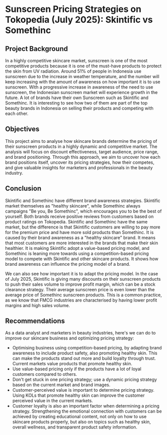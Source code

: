 # **Sunscreen Pricing Strategies on Tokopedia (July 2025): Skintific vs Somethinc**

## Project Background
In a highly competitive skincare market, sunscreen is one of the most competitive products because it is one of the must-have products to protect the skin from UV radiation. Around 51% of people in Indonesia use sunscreen due to the increase in weather temperature, and the number will keep increasing with the amount of awareness on how important it is to use sunscreen. With a progressive increase in awareness of the need to use sunscreen, the Indonesian sunscreen market will experience growth in the future. A lot of brands have their own Sunscreen such as Skintific and Somethinc. It is interesting to see how two of them are part of the top beauty brands in Indonesia on selling their products and competing with each other.

## Objectives
This project aims to analyse how skincare brands determine the pricing of their sunscreen products in a highly dynamic and competitive market. The analysis will focus on discount effectiveness, target audience, price range, and brand positioning. Through this approach, we aim to uncover how each brand positions itself, uncover its pricing strategies, how their competes, and give valuable insights for marketers and professionals in the beauty industry.

## Conclusion
Skintific and Somethinc have different brand awareness strategies. Skintific market themselves as "healthy skincare", while Somethinc always campaigns "Be you, Be Somethinc", which encourages you to be the best of yourself. Both brands receive positive reviews from customers based on product ratings on Tokopedia. Skintific and Somethinc have the same market, but the difference is that Skintific customers are willing to pay more for the premium price and have more sold products than Somethinc. It is caused by their brand awareness as a "healthy skincare" brand. It means that most customers are more interested in the brands that make their skin healthier. It is making Skintific adopt a value-based pricing model, and Somethinc is leaning more towards using a competition-based pricing model to compete with Skintific and other skincare products. It shows how brand awareness can influence the pricing model of a brand. 

We can also see how important it is to adapt the pricing model. In the case of July 2025, Skintific is giving many discounts on their sunscreen products to push their sales volume to improve profit margin, which can be a stock clearance strategy. Their average sunscreen price is even lower than the average price of Somethinc sunscreen products. This is a common practice, as we know that FMCG industries are characterised by having lower profit margins and high sales volume.

## Recommendations
As a data analyst and marketers in beauty industries, here's we can do to improve our skincare business and optimizing pricing strategy:
- Optimising business using competition-based pricing, by adapting brand awareness to include product safety, also promoting healthy skin. This can make the products stand out more and build loyalty through trust. Current markets value products that promote healthy skin.
- Use value-based pricing only if the products have a lot of loyal customers compared to others.
- Don't get stuck in one pricing strategy; use a dynamic pricing strategy based on the current market and brand images.
- Customer-perceived value is important to determine pricing strategy. Using KOLs that promote healthy skin can improve the customer perceived value in the current markets.
- Customer loyalty is also an important factor when determining a pricing strategy. Strengthening the emotional connection with customers can be achieved by creating educational content, not only on how to use skincare products properly, but also on topics such as healthy skin, overall wellness, and transparent product safety information.

